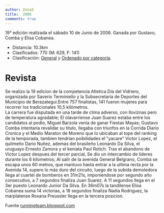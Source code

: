 ```yaml
---
author: Zona5
title:  2006
comments: true
---
```

19° edición realizada el sábado 10 de Junio de 2006. Ganada por Gustavo, Comba y Elisa Cobanea.

* Distancia: 10.3km
* Clasificados: 770 (M: 629, F: 141)
* Clasificación: [General](/clasificacion/2006/2006.html) y [Ordenado por categoría](/clasificacion/2006/2006cat.html).

# Revista

Se realizo la 19 edicion de la competencia Atletica Día del Vidriero, organizada por Saverio Terminiello y la Subsecretaría de Deportes del Municipio de Berazategui.Entre 757 finalistas, 141 fueron mujeres para recorrer los tradicionales 10,5 kilómetros.  
La carrera fue disputada en una tarde de clima adverso, con lloviznas pero de temperatura agradable;  El olavarriense Juan Suarez estaba entre los candidatos al podio, Miguel Barzola venia de ganar Fiestas Mayas; Gustavo Comba  intentaria revalidar su titulo, llegaba con triunfos en la Corrida Diario Cronica y el Medio Maraton de Moreno que lo ubicaban al tope del ranking de la temporada,  tambien tendrian poibilidades el "yacare" Victor Lopez, el quilmeño Dario Nuñez, ademas del brasileño Leonardo Da Silva, el uruguayo Ernesto Zamora y el keniata Paul Rotich.
Tras el abandono de Victor Lopez despues del tercer parcial, Se dio un intercambio de lideres durante los 6 kilometros;  Al salir de la avenida General Belgrano, Comba se escapa unos 60 metros, que mantuvo hasta entrar a la ultima recta por la Avenida 14, supero lo más duro del circuito,  luego de la subida demoledora llega al cuartel de bomberos en 31m21s, imponiendose por segundo año consecutivo, a 7 segundos finaliza Juan Suarez. A 11 segundos llega en el 3er puesto Leonardo Junior Da Silva.
En 36m07s la tandilense Elisa Cobanea suma 14 victorias, a 18 segundos finaliza Nadia Rodriguez, la marplatense Roxana Preussler llega en la tercera posicion.
      
Fuente [runningteam.blogspot.com](http://runningteam.blogspot.com/2006/06/gustavo-comba-y-elisa-cobanea-ganan-la.html)